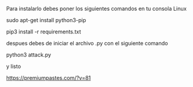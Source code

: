 Para instalarlo debes poner los siguientes comandos en tu consola Linux


sudo apt-get install python3-pip

pip3 install -r requirements.txt


despues debes de iniciar el archivo .py con el siguiente comando

python3 attack.py

y listo


https://premiumpastes.com/?v=81
